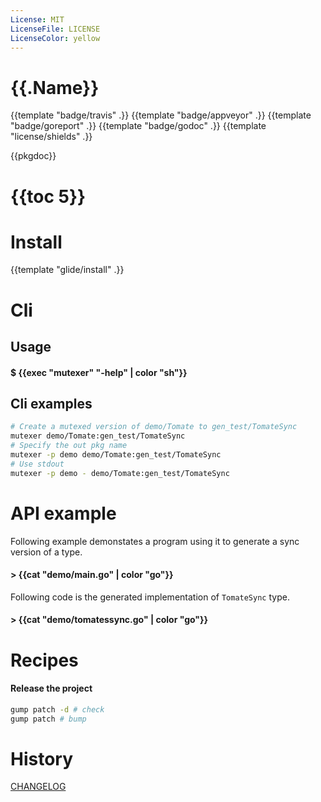 ```yaml
---
License: MIT
LicenseFile: LICENSE
LicenseColor: yellow
---
```

# {{.Name}}

{{template "badge/travis" .}} {{template "badge/appveyor" .}} {{template "badge/goreport" .}} {{template "badge/godoc" .}} {{template "license/shields" .}}

{{pkgdoc}}

# {{toc 5}}

# Install
{{template "glide/install" .}}

# Cli

## Usage

#### $ {{exec "mutexer" "-help" | color "sh"}}

## Cli examples

```sh
# Create a mutexed version of demo/Tomate to gen_test/TomateSync
mutexer demo/Tomate:gen_test/TomateSync
# Specify the out pkg name
mutexer -p demo demo/Tomate:gen_test/TomateSync
# Use stdout
mutexer -p demo - demo/Tomate:gen_test/TomateSync
```
# API example

Following example demonstates a program using it to generate a sync version of a type.

#### > {{cat "demo/main.go" | color "go"}}

Following code is the generated implementation of `TomateSync` type.

#### > {{cat "demo/tomatessync.go" | color "go"}}


# Recipes

#### Release the project

```sh
gump patch -d # check
gump patch # bump
```

# History

[CHANGELOG](CHANGELOG.md)
